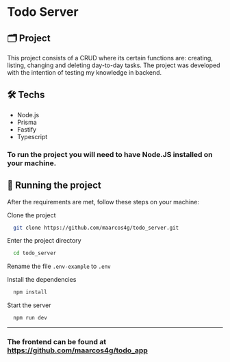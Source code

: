 # Todo Server

## 🗂 Project

This project consists of a CRUD where its certain functions are: creating, listing, changing and deleting day-to-day tasks. The project was developed with the intention of testing my knowledge in backend.

## 🛠 Techs

- Node.js
- Prisma
- Fastify
- Typescript

### To run the project you will need to have Node.JS installed on your machine.

## 🚀 Running the project
After the requirements are met, follow these steps on your machine:

Clone the project
```bash
  git clone https://github.com/maarcos4g/todo_server.git
```

Enter the project directory
```bash
  cd todo_server
```

Rename the file
``.env-example`` to ``.env``

Install the dependencies
```bash
  npm install
```

Start the server
```bash
  npm run dev
```
<hr>

### The frontend can be found at https://github.com/maarcos4g/todo_app